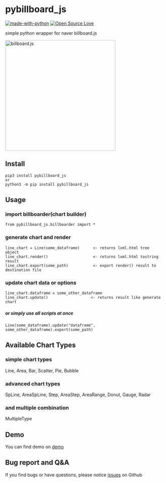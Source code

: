# pybillboard_js

[![made-with-python](https://img.shields.io/badge/Made%20with-Python-1f425f.svg)](https://www.python.org/)
[![Open Source Love](https://badges.frapsoft.com/os/mit/mit.svg?v=102)](https://github.com/ellerbrock/open-source-badge/)

simple python wrapper for naver billboard.js

<img src="https://naver.github.io/billboard.js/img/logo/billboard.js.svg" width="350" alt="billboard.js" href="https://github.com/naver/billboard.js">

## Install
```
pip3 install pybillboard_js
or
python3 -m pip install pybillboard_js
```

## Usage
### import billboarder(chart builder)
```
from pybillboard_js.billboarder import *
```

### generate chart and render
```
line_chart = Line(some_dataframe)      <- returns lxml.html tree object
line_chart.render()                    <- returns lxml.html tostring result
line_chart.export(some_path)           <- export render() result to destination file
```

### update chart data or options
```
line_chart.dataframe = some_other_dataframe
line_chart.update()                   <- returns result like generate chart
```

##### or simply use all scripts at once
```
Line(some_dataframe).update("dataframe", some_other_dataframe).export(some_path)
```

## Available Chart Types
### simple chart types
Line, Area, Bar, Scatter, Pie, Bubble

### advanced chart types
SpLine, AreaSpLine, Step, AreaStep, AreaRange, Donut, Gauge, Radar

### and multiple combination
MultipleType


## Demo
You can find demo on [demo](https://github.com/eseunghwan/pybillboard_js/demo)

## Bug report and Q&A
If you find bugs or have questions, please notice [issues](https://github.com/eseunghwan/pybillboard_js/issues) on Github
